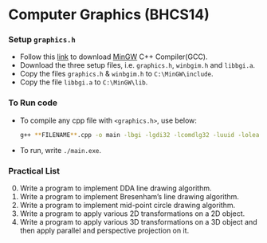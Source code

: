 # Computer Graphics (BHCS14)

### Setup `graphics.h`
- Follow this [link](https://www.geeksforgeeks.org/installing-mingw-tools-for-c-c-and-changing-environment-variable/) to download [MinGW](https://sourceforge.net/projects/mingw/) C++ Compiler(GCC).
- Download the three setup files, i.e. `graphics.h`, `winbgim.h` and `libbgi.a`.
- Copy the files `graphics.h` & `winbgim.h` to `C:\MinGW\include`.
- Copy the file `libbgi.a` to `C:\MinGW\lib`.

### To Run code
- To compile any cpp file with `<graphics.h>`, use below:

  ```bash
  g++ **FILENAME**.cpp -o main -lbgi -lgdi32 -lcomdlg32 -luuid -loleaut32 -lole32
  ```
- To run, write `./main.exe`.

### Practical List
0. Write a program to implement DDA line drawing algorithm.
1. Write a program to implement Bresenham’s line drawing algorithm.
2. Write a program to implement mid-point circle drawing algorithm.
4. Write a program to apply various 2D transformations on a 2D object.
5. Write a program to apply various 3D transformations on a 3D object and then apply parallel and perspective projection on it.

